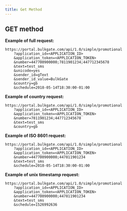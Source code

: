 ```yaml
---
title: Get Method
---
```


## GET method

**Example of full request:**
``` url
https://portal.bulkgate.com/api/1.0/simple/promotional
    ?application_id=<APPLICATION_ID>
    &application_token=<APPLICATION_TOKEN>
    &number=447700900000;7811901234;447712345678
    &text=test_sms
    &unicode=yes
    &sender_id=gText
    &sender_id_value=BulkGate
    &country=gb
    &schedule=2018-05-14T18:30:00-01:00
```

**Example of country request:**
``` url
https://portal.bulkgate.com/api/1.0/simple/promotional
    ?application_id=<APPLICATION_ID>
    &application_token=<APPLICATION_TOKEN>
    &number=7811901234;447712345678
    &text=test_sms
    &country=gb
```

**Example of ISO 8601 request:**
``` url
https://portal.bulkgate.com/api/1.0/simple/promotional
    ?application_id=<APPLICATION_ID>
    &application_token=<APPLICATION_TOKEN>
    &number=447700900000;447811901234
    &text=test_sms
    &schedule=2018-05-14T18:30:00-01:00
```

**Example of unix timestamp request:**
``` url
https://portal.bulkgate.com/api/1.0/simple/promotional
    ?application_id=<APPLICATION_ID>
    &application_token=<APPLICATION_TOKEN>
    &number=447700900000;447811901234
    &text=test_sms
    &schedule=1526992636
```
